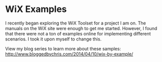 WiX Examples
============

I recently began exploring the WiX Toolset for a project I am on.  The manuals on the WiX site were enough to get me started.  However, I found that there were not a ton of examples online for implementing different scenarios.  I took it upon myself to change this.

View my blog series to learn more about these samples: http://www.bloggedbychris.com/2014/04/10/wix-by-example/
